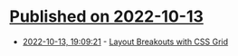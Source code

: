 # [Published on 2022-10-13](index.md)

* [2022-10-13, 19:09:21](https://lobste.rs/s/sf1x1q/layout_breakouts_with_css_grid) - [Layout Breakouts with CSS Grid](https://ryanmulligan.dev/blog/layout-breakouts/)
